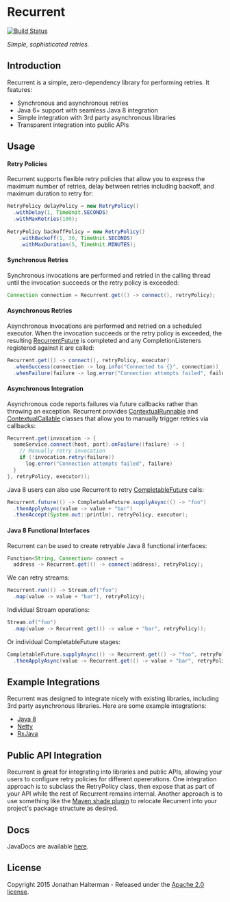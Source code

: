 # Recurrent
[![Build Status](https://travis-ci.org/jhalterman/concurrentunit.svg)](https://travis-ci.org/jhalterman/concurrentunit)

*Simple, sophisticated retries.*

## Introduction

Recurrent is a simple, zero-dependency library for performing retries. It features:

* Synchronous and asynchronous retries
* Java 6+ support with seamless Java 8 integration
* Simple integration with 3rd party asynchronous libraries
* Transparent integration into public APIs

## Usage

#### Retry Policies

Recurrent supports flexible retry policies that allow you to express the maximum number of retries, delay between retries including backoff, and maximum duration to retry for:

```java
RetryPolicy delayPolicy = new RetryPolicy()
  .withDelay(1, TimeUnit.SECONDS)
  .withMaxRetries(100);
    
RetryPolicy backoffPolicy = new RetryPolicy()
    .withBackoff(1, 30, TimeUnit.SECONDS)
    .withMaxDuration(5, TimeUnit.MINUTES);
```

#### Synchronous Retries

Synchronous invocations are performed and retried in the calling thread until the invocation succeeds or the retry policy is exceeded:

```java
Connection connection = Recurrent.get(() -> connect(), retryPolicy);
```

#### Asynchronous Retries

Asynchronous invocations are performed and retried on a scheduled executor. When the invocation succeeds or the retry policy is exceeded, the resulting [RecurrentFuture] is completed and any CompletionListeners registered against it are called:

```java
Recurrent.get(() -> connect(), retryPolicy, executor)
  .whenSuccess(connection -> log.info("Connected to {}", connection))
  .whenFailure(failure -> log.error("Connection attempts failed", failure));
```

#### Asynchronous Integration

Asynchronous code reports failures via future callbacks rather than throwing an exception. Recurrent provides [ContextualRunnable] and [ContextualCallable] classes that allow you to manually trigger retries via callbacks:

```java
Recurrent.get(invocation -> {
  someService.connect(host, port).onFailure((failure) -> {
    // Manually retry invocation
    if (!invocation.retry(failure))
      log.error("Connection attempts failed", failure)
  }
}, retryPolicy, executor));
```

Java 8 users can also use Recurrent to retry [CompletableFuture] calls:

```java
Recurrent.future(() -> CompletableFuture.supplyAsync(() -> "foo")
  .thenApplyAsync(value -> value + "bar")
  .thenAccept(System.out::println), retryPolicy, executor);
```

#### Java 8 Functional Interfaces

Recurrent can be used to create retryable Java 8 functional interfaces:

```java
Function<String, Connection> connect =
  address -> Recurrent.get(() -> connect(address), retryPolicy);
```

We can retry streams:

```java
Recurrent.run(() -> Stream.of("foo")
  .map(value -> value + "bar"), retryPolicy);
```

Individual Stream operations:

```java
Stream.of("foo")
  .map(value -> Recurrent.get(() -> value + "bar", retryPolicy));
```

Or individual CompletableFuture stages:

```java
CompletableFuture.supplyAsync(() -> Recurrent.get(() -> "foo", retryPolicy))
  .thenApplyAsync(value -> Recurrent.get(() -> value + "bar", retryPolicy));
```

## Example Integrations

Recurrent was designed to integrate nicely with existing libraries, including 3rd party asynchronous libraries. Here are some example integrations:

* [Java 8](https://github.com/jhalterman/recurrent/blob/master/src/test/java/net/jodah/recurrent/examples/Java8Example.java)
* [Netty](https://github.com/jhalterman/recurrent/blob/master/src/test/java/net/jodah/recurrent/examples/NettyExample.java)
* [RxJava](https://github.com/jhalterman/recurrent/blob/master/src/test/java/net/jodah/recurrent/examples/RxJavaExample.java)

## Public API Integration

Recurrent is great for integrating into libraries and public APIs, allowing your users to configure retry policies for different opererations. One integration approach is to subclass the RetryPolicy class, then expose that as part of your API while the rest of Recurrent remains internal. Another approach is to use something like the [Maven shade plugin](https://maven.apache.org/plugins/maven-shade-plugin/) to relocate Recurrent into your project's package structure as desired.

## Docs

JavaDocs are available [here](https://jhalterman.github.com/recurrent/javadoc).

## License

Copyright 2015 Jonathan Halterman - Released under the [Apache 2.0 license](http://www.apache.org/licenses/LICENSE-2.0.html).

[RecurrentFuture]: http://jodah.net/recurrent/javadoc/net/jodah/recurrent/RecurrentFuture.html
[ContextualRunnable]: http://jodah.net/recurrent/javadoc/net/jodah/recurrent/ContextualRunnable.html
[ContextualCallable]: http://jodah.net/recurrent/javadoc/net/jodah/recurrent/ContextualCallable.html
[CompletableFuture]: https://docs.oracle.com/javase/8/docs/api/java/util/concurrent/CompletableFuture.html